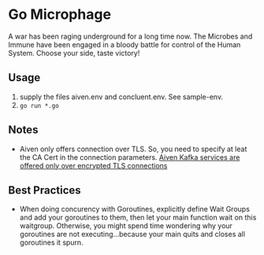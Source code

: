 # Go Microphage

A war has been raging underground for a long time now. The Microbes and Immune have been engaged in a bloody battle for control of the Human System. Choose your side, taste victory!

## Usage

1. supply the files aiven.env and concluent.env. See sample-env.
2. `go run *.go`

## Notes
- Aiven only offers connection over TLS. So, you need to specify at leat the CA Cert in the connection parameters. [ Aiven Kafka services are offered only over encrypted TLS connections](https://bit.ly/2vLSFgW)

## Best Practices

- When doing concurency with Goroutines, explicitly define Wait Groups and add your goroutines to them, then let your main function wait on this waitgroup. Otherwise, you might spend time wondering why your goroutines are not executing...because your main quits and closes all goroutines it spurn.